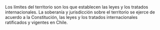 Los límites del territorio son los que establecen las leyes y los tratados internacionales. La soberanía y jurisdicción sobre el territorio se ejerce de acuerdo a la Constitución, las leyes y los tratados internacionales ratificados y vigentes en Chile.
